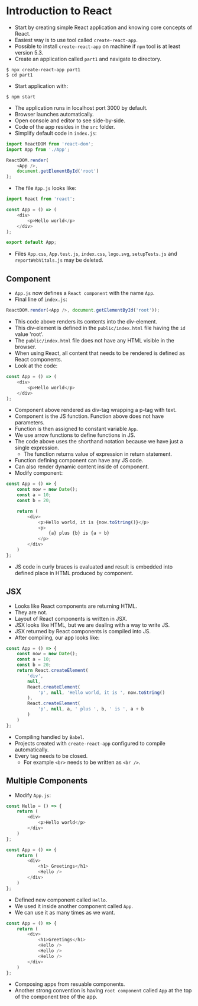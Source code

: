 # Introduction to React

- Start by creating simple React application and knowing core concepts of React.
- Easiest way is to use tool called `create-react-app`.
- Possible to install `create-react-app` on machine if `npm` tool is at least version 5.3.
- Create an application called `part1` and navigate to directory.
```
$ npx create-react-app part1
$ cd part1
```
- Start application with:
```
$ npm start
```
- The application runs in localhost port 3000 by default.
- Browser launches automatically.
- Open console and editor to see side-by-side.
- Code of the app resides in the `src` folder.
- Simplify default code in `index.js`:
```javascript
import ReactDOM from 'react-dom';
import App from './App';

ReactDOM.render(
    <App />,
    document.getElementById('root')
);
```
- The file `App.js` looks like:
```javascript
import React from 'react';

const App = () => (
    <div>
        <p>Hello world</p>
    </div>
);

export default App;
```
- Files `App.css`, `App.test.js`, `index.css`, `logo.svg`, `setupTests.js` and `reportWebVitals.js` may be deleted.

## Component
- `App.js` now defines a `React component` with the name `App`.
- Final line of `index.js`:
```javascript
ReactDOM.render(<App />, document.getElementById('root'));
```
- This code above renders its contents into the div-element.
- This div-element is defined in the `public/index.html` file having the `id` value 'root'.
- The `public/index.html` file does not have any HTML visible in the browser.
- When using React, all content that needs to be rendered is defined as React components.
- Look at the code:
```javascript
const App = () => (
    <div>
        <p>Hello world</p>
    </div>
);
```
- Component above rendered as div-tag wrapping a p-tag with text.
- Component is the JS function. Function above does not have parameters.
- Function is then assigned to constant variable `App`.
- We use arrow functions to define functions in JS.
- The code above uses the shorthand notation because we have just a single expression.
    - The function returns value of expression in return statement.
- Function defining component can have any JS code.
- Can also render dynamic content inside of component.
- Modify component:
```javascript
const App = () => {
    const now = new Date();
    const a = 10;
    const b = 20;

    return (
        <div>
            <p>Hello world, it is {now.toString()}</p>
            <p>
                {a} plus {b} is {a + b}
            </p>
        </div>
    )
};
```
- JS code in curly braces is evaluated and result is embedded into defined place in HTML produced by component.

## JSX
- Looks like React components are returning HTML.
- They are not.
- Layout of React components is written in JSX.
- JSX looks like HTML, but we are dealing with a way to write JS.
- JSX returned by React components is compiled into JS.
- After compiling, our app looks like:
```javascript
const App = () => {
    const now = new Date();
    const a = 10;
    const b = 20;
    return React.createElement(
        'div',
        null,
        React.createElement(
            'p', null, 'Hello world, it is ', now.toString()
        ),
        React.createElement(
            'p', null, a, ' plus ', b, ' is ', a + b
        )
    )
};
```
- Compiling handled by `Babel`.
- Projects created with `create-react-app` configured to compile automatically.
- Every tag needs to be closed.
    - For example `<br>` needs to be written as `<br />`.

## Multiple Components
- Modify `App.js`:
```javascript
const Hello = () => {
    return (
        <div>
            <p>Hello world</p>
        </div>
    )
};

const App = () => {
    return (
        <div>
            <h1> Greetings</h1>
            <Hello />
        </div>
    )
};
```
- Defined new component called `Hello`.
- We used it inside another component called `App`.
- We can use it as many times as we want.
```javascript
const App = () => {
    return (
        <div>
            <h1>Greetings</h1>
            <Hello />
            <Hello />
            <Hello />
        </div>
    )
};
```
- Composing apps from resuable components.
- Another strong convention is having `root component` called `App` at the top of the component tree of the app.